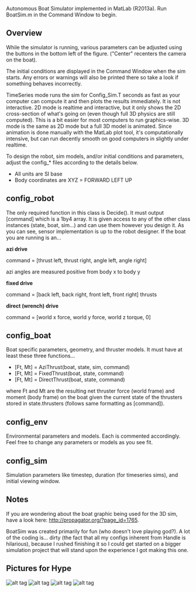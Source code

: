 Autonomous Boat Simulator implemented in MatLab (R2013a).
Run BoatSim.m in the Command Window to begin.

Overview
---

While the simulator is running, various parameters can be adjusted
using the buttons in the bottom left of the figure.
("Center" recenters the camera on the boat).

The initial conditions are displayed in the Command Window when the sim starts. Any errors or warnings will also be printed there so take a look if something behaves incorrectly.

TimeSeries mode runs the sim for Config_Sim.T seconds as fast as your computer can compute it and then plots the results immediately. It is not interactive. 2D mode is realtime and interactive, but it only shows the 2D cross-section of what's going on (even though full 3D physics are still computed). This is a bit easier for most computers to run graphics-wise. 3D mode is the same as 2D mode but a full 3D model is animated. Since animation is done manually with the MatLab plot tool, it's computationally intensive, but can run decently smooth on good computers in slightly under realtime.

To design the robot, sim models, and/or initial conditions and parameters, adjust the config_* files according to the details below.

- All units are SI base
- Body coordinates are XYZ = FORWARD LEFT UP

config_robot
---
The only required function in this class is Decide(). It must output [command] which is a 1by4 array. It is given access to any of the other class instances (state, boat, sim...) and can use them however you design it. As you can see, sensor implementation is up to the robot designer. If the boat you are running is an...

**azi drive**

command = [thrust left, thrust right, angle left, angle right]

azi angles are measured positive from body x to body y

**fixed drive**

command = [back left, back right, front left, front right] thrusts

**direct (wrench) drive**

command = [world x force, world y force, world z torque, 0]

config_boat
---
Boat specific parameters, geometry, and thruster models. It must have at least these three functions...

- [Ft, Mt] = AziThrust(boat, state, sim, command)
- [Ft, Mt] = FixedThrust(boat, state, command)
- [Ft, Mt] = DirectThrust(boat, state, command)

where Ft and Mt are the resulting net thruster force (world frame) and moment (body frame) on the boat given the current state of the thrusters stored in state.thrusters (follows same formatting as [command]).

config_env
---
Environmental parameters and models. Each is commented accordingly. Feel free to change any parameters or models as you see fit.

config_sim
---
Simulation parameters like timestep, duration (for timeseries sims), and initial viewing window.

Notes
---
If you are wondering about the boat graphic being used for the 3D sim, have a look here: <http://propagator.org/?page_id=1765>.

BoatSim was created primarily for fun (who doesn't love playing god?). A lot of the coding is... dirty (the fact that all my configs inherent from Handle is hilarious), because I rushed finishing it so I could get started on a bigger simulation project that will stand upon the experience I got making this one.

Pictures for Hype
---
![alt tag](http://s27.postimg.org/tt7ggn2fn/Boat_Sim_Pic_1.png)
![alt tag](http://s3.postimg.org/wqplm1m3n/Boat_Sim_Pic_2.png)
![alt tag](http://s30.postimg.org/isf577odd/Boat_Sim_Pic_3.png)
![alt tag](http://s27.postimg.org/j2t0mg3kj/Boat_Sim_Pic_4.png)
